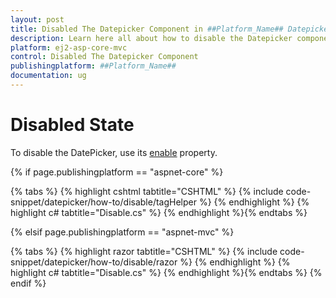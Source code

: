 ```yaml
---
layout: post
title: Disabled The Datepicker Component in ##Platform_Name## Datepicker Component
description: Learn here all about how to disable the Datepicker component in Syncfusion ##Platform_Name## Datepicker component of Syncfusion Essential JS 2 and more.
platform: ej2-asp-core-mvc
control: Disabled The Datepicker Component
publishingplatform: ##Platform_Name##
documentation: ug
---
```



# Disabled State

To disable the DatePicker, use its [enable](https://help.syncfusion.com/cr/aspnetcore-js2/Syncfusion.EJ2.Calendars.DatePicker.html#Syncfusion_EJ2_Calendars_DatePicker_Enabled) property.

{% if page.publishingplatform == "aspnet-core" %}

{% tabs %}
{% highlight cshtml tabtitle="CSHTML" %}
{% include code-snippet/datepicker/how-to/disable/tagHelper %}
{% endhighlight %}
{% highlight c# tabtitle="Disable.cs" %}
{% endhighlight %}{% endtabs %}

{% elsif page.publishingplatform == "aspnet-mvc" %}

{% tabs %}
{% highlight razor tabtitle="CSHTML" %}
{% include code-snippet/datepicker/how-to/disable/razor %}
{% endhighlight %}
{% highlight c# tabtitle="Disable.cs" %}
{% endhighlight %}{% endtabs %}
{% endif %}


